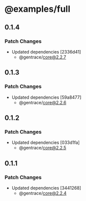 # @examples/full

## 0.1.4

### Patch Changes

- Updated dependencies [2336d41]
  - @gentrace/core@2.2.7

## 0.1.3

### Patch Changes

- Updated dependencies [59a8477]
  - @gentrace/core@2.2.6

## 0.1.2

### Patch Changes

- Updated dependencies [033d1fa]
  - @gentrace/core@2.2.5

## 0.1.1

### Patch Changes

- Updated dependencies [3441268]
  - @gentrace/core@2.2.4
